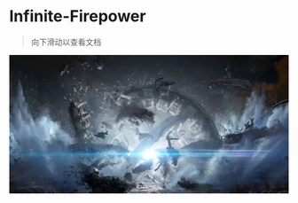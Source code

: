 <!-- _coverpage.md -->

# Infinite-Firepower

> 向下滑动以查看文档


<!-- 背景图片 -->

![](./src/coverpage.webp)

